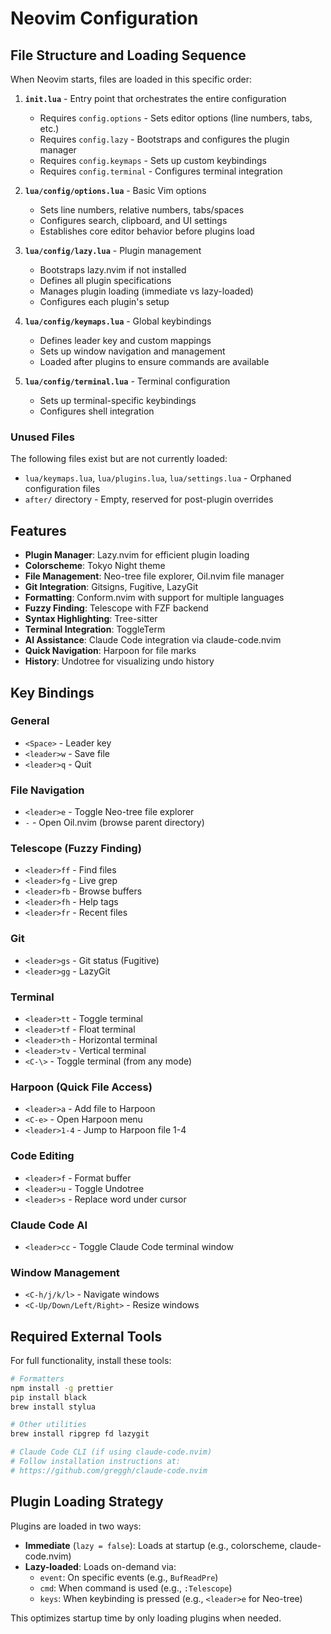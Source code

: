 # Neovim Configuration

## File Structure and Loading Sequence

When Neovim starts, files are loaded in this specific order:

1. **`init.lua`** - Entry point that orchestrates the entire configuration
   - Requires `config.options` - Sets editor options (line numbers, tabs, etc.)
   - Requires `config.lazy` - Bootstraps and configures the plugin manager
   - Requires `config.keymaps` - Sets up custom keybindings
   - Requires `config.terminal` - Configures terminal integration

2. **`lua/config/options.lua`** - Basic Vim options
   - Sets line numbers, relative numbers, tabs/spaces
   - Configures search, clipboard, and UI settings
   - Establishes core editor behavior before plugins load

3. **`lua/config/lazy.lua`** - Plugin management
   - Bootstraps lazy.nvim if not installed
   - Defines all plugin specifications
   - Manages plugin loading (immediate vs lazy-loaded)
   - Configures each plugin's setup

4. **`lua/config/keymaps.lua`** - Global keybindings
   - Defines leader key and custom mappings
   - Sets up window navigation and management
   - Loaded after plugins to ensure commands are available

5. **`lua/config/terminal.lua`** - Terminal configuration
   - Sets up terminal-specific keybindings
   - Configures shell integration

### Unused Files
The following files exist but are not currently loaded:
- `lua/keymaps.lua`, `lua/plugins.lua`, `lua/settings.lua` - Orphaned configuration files
- `after/` directory - Empty, reserved for post-plugin overrides

## Features

- **Plugin Manager**: Lazy.nvim for efficient plugin loading
- **Colorscheme**: Tokyo Night theme
- **File Management**: Neo-tree file explorer, Oil.nvim file manager
- **Git Integration**: Gitsigns, Fugitive, LazyGit
- **Formatting**: Conform.nvim with support for multiple languages
- **Fuzzy Finding**: Telescope with FZF backend
- **Syntax Highlighting**: Tree-sitter
- **Terminal Integration**: ToggleTerm
- **AI Assistance**: Claude Code integration via claude-code.nvim
- **Quick Navigation**: Harpoon for file marks
- **History**: Undotree for visualizing undo history

## Key Bindings

### General
- `<Space>` - Leader key
- `<leader>w` - Save file
- `<leader>q` - Quit

### File Navigation
- `<leader>e` - Toggle Neo-tree file explorer
- `-` - Open Oil.nvim (browse parent directory)

### Telescope (Fuzzy Finding)
- `<leader>ff` - Find files
- `<leader>fg` - Live grep
- `<leader>fb` - Browse buffers
- `<leader>fh` - Help tags
- `<leader>fr` - Recent files

### Git
- `<leader>gs` - Git status (Fugitive)
- `<leader>gg` - LazyGit

### Terminal
- `<leader>tt` - Toggle terminal
- `<leader>tf` - Float terminal
- `<leader>th` - Horizontal terminal
- `<leader>tv` - Vertical terminal
- `<C-\>` - Toggle terminal (from any mode)

### Harpoon (Quick File Access)
- `<leader>a` - Add file to Harpoon
- `<C-e>` - Open Harpoon menu
- `<leader>1-4` - Jump to Harpoon file 1-4

### Code Editing
- `<leader>f` - Format buffer
- `<leader>u` - Toggle Undotree
- `<leader>s` - Replace word under cursor

### Claude Code AI
- `<leader>cc` - Toggle Claude Code terminal window

### Window Management
- `<C-h/j/k/l>` - Navigate windows
- `<C-Up/Down/Left/Right>` - Resize windows

## Required External Tools

For full functionality, install these tools:

```bash
# Formatters
npm install -g prettier
pip install black
brew install stylua

# Other utilities
brew install ripgrep fd lazygit

# Claude Code CLI (if using claude-code.nvim)
# Follow installation instructions at:
# https://github.com/greggh/claude-code.nvim
```

## Plugin Loading Strategy

Plugins are loaded in two ways:
- **Immediate** (`lazy = false`): Loads at startup (e.g., colorscheme, claude-code.nvim)
- **Lazy-loaded**: Loads on-demand via:
  - `event`: On specific events (e.g., `BufReadPre`)
  - `cmd`: When command is used (e.g., `:Telescope`)
  - `keys`: When keybinding is pressed (e.g., `<leader>e` for Neo-tree)

This optimizes startup time by only loading plugins when needed.